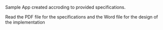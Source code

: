 Sample App created accroding to provided specifications.

Read the PDF file for the specifications and the Word file for the design of the implementation
